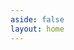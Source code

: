```yaml
---
aside: false
layout: home
---
```

<script setup>
  import Article from './../components/blog/Article.vue';
  // import Footer from '../components/footer/footer.vue';
</script>

<Article :articles="{
  items: [{
    info: {
      title:'Table reservation CUI design',
      description: ['Document high-level design by contextual snippets'],
      image: './../images/blog/banner/tutorial_reservation_cui.png',
      author: 'Sunny May',
      date: '4/19/2023'
    },
    path:'./reservation-cui-design.html'
},{
    info: {
      title:'How to reuse reservation module to build chatbot',
      description: ['Reuse table reservation module to build a chatbot'],
      image: './../images/blog/banner/tutorial_reservation_chatbot.png',
      author: 'Sunny May',
      date: '4/2/2023'
    },
    path:'./reuse-reservation-module.html'
},{
    info: {
      title:'How to build a reservation module',
      description: ['We show you the way to build a reservation module step by step'],
      image: './../images/blog/banner/tutorial_reservation_module.png',
      author: 'Sunny May',
      date: '3/2/2023'
    },
    path:'./build-reservation-module.html'
},{
    info: {
      title:'From Schema to Snippets: A Blueprint for Chatbot',
      description: ['The 3 Essential Steps Every Business Should Follow After ChatGPT'],
      image: './../images/blog/banner/from-schema-to-snippets.png',
      author: 'Bird Zeng',
      date: '2/25/2023'
    },
    path:'./from-schema-to-snippets.html'
},{
    info: {
      title:'Chatbot Development with OpenCUI',
      description: ['Reduce complexity of building functional chatbot'],
      image: './../images/blog/banner/chatbot_development_with_opencui.png',
      author: 'Sean Wu',
      date: '1/3/2023'
    },
    path:'./chatbot-development-with-opencui.html'
},{
    info: {
      title:'Set Up a Blog with VuePress v2.0.0',
      description: ['We will create a blog using vuepress2 for various use cases'],
      image: './../images/blog/banner/set_up_vuepress.png',
      author: 'karani',
      date: '4/13/2022'
    },
    path:'./set-up-vuepress-blog.html'
}]
}" />